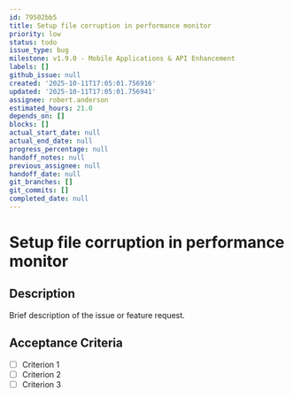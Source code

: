 ```yaml
---
id: 79502bb5
title: Setup file corruption in performance monitor
priority: low
status: todo
issue_type: bug
milestone: v1.9.0 - Mobile Applications & API Enhancement
labels: []
github_issue: null
created: '2025-10-11T17:05:01.756916'
updated: '2025-10-11T17:05:01.756941'
assignee: robert.anderson
estimated_hours: 21.0
depends_on: []
blocks: []
actual_start_date: null
actual_end_date: null
progress_percentage: null
handoff_notes: null
previous_assignee: null
handoff_date: null
git_branches: []
git_commits: []
completed_date: null
---
```


# Setup file corruption in performance monitor

## Description

Brief description of the issue or feature request.

## Acceptance Criteria

- [ ] Criterion 1
- [ ] Criterion 2
- [ ] Criterion 3